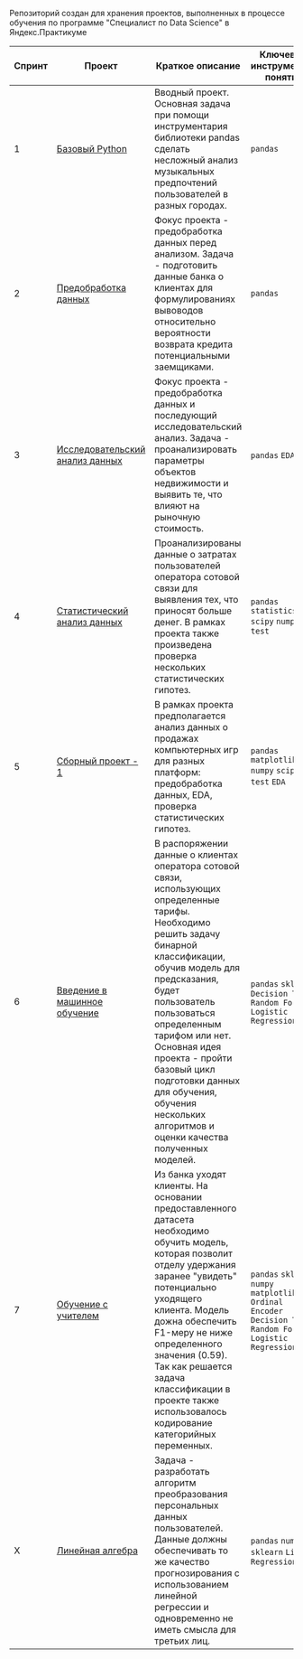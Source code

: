 Репозиторий создан для хранения проектов, выполненных в процессе обучения по программе "Специалист по Data Science" в Яндекс.Практикуме

| Спринт | Проект | Краткое описание | Ключевые инструменты/понятия |
| --- | --- | --- | --- |
| 1 | [Базовый Python](https://github.com/kruspe2009/yandex_praktikum_ds/blob/main/01%20-%20%D0%91%D0%B0%D0%B7%D0%BE%D0%B2%D1%8B%D0%B9%20Python/basic_python.ipynb) | Вводный проект. Основная задача при помощи инструментария библиотеки pandas сделать несложный анализ музыкальных предпочтений пользователей в разных городах. | `pandas` |
| 2 | [Предобработка данных](https://github.com/kruspe2009/yandex_praktikum_ds/blob/main/02%20-%20%D0%9F%D1%80%D0%B5%D0%B4%D0%BE%D0%B1%D1%80%D0%B0%D0%B1%D0%BE%D1%82%D0%BA%D0%B0%20%D0%B4%D0%B0%D0%BD%D0%BD%D1%8B%D1%85/data_preprocessing.ipynb) | Фокус проекта - предобработка данных перед анализом. Задача - подготовить данные банка о клиентах для формулированиях вывоводов относительно вероятности возврата кредита потенциальными заемщиками. | `pandas` |
| 3 | [Исследовательский анализ данных](https://github.com/kruspe2009/yandex_praktikum_ds/blob/main/03%20-%20%D0%98%D1%81%D1%81%D0%BB%D0%B5%D0%B4%D0%BE%D0%B2%D0%B0%D1%82%D0%B5%D0%BB%D1%8C%D1%81%D0%BA%D0%B8%D0%B9%20%D0%B0%D0%BD%D0%B0%D0%BB%D0%B8%D0%B7%20%D0%B4%D0%B0%D0%BD%D0%BD%D1%8B%D1%85/eda.ipynb) | Фокус проекта - предобработка данных и последующий исследовательский анализ. Задача - проанализировать параметры объектов недвижимости и выявить те, что влияют на рыночную стоимость. | `pandas` `EDA`|
| 4 | [Статистический анализ данных](https://github.com/kruspe2009/yandex_praktikum_ds/blob/main/04%20-%20%D0%A1%D1%82%D0%B0%D1%82%D0%B8%D1%81%D1%82%D0%B8%D1%87%D0%B5%D1%81%D0%BA%D0%B8%D0%B9%20%D0%B0%D0%BD%D0%B0%D0%BB%D0%B8%D0%B7%20%D0%B4%D0%B0%D0%BD%D0%BD%D1%8B%D1%85/statistical_analysis.ipynb) | Проанализированы данные о затратах пользователей оператора сотовой связи для выявления тех, что приносят больше денег. В рамках проекта также произведена проверка нескольких статистических гипотез. | `pandas` `statistics` `scipy` `numpy` `t-test` |
| 5 | [Сборный проект - 1](https://github.com/kruspe2009/yandex_praktikum_ds/blob/main/05%20-%20%D0%A1%D0%B1%D0%BE%D1%80%D0%BD%D1%8B%D0%B9%20%D0%BF%D1%80%D0%BE%D0%B5%D0%BA%D1%82%201/module_1_project.ipynb) | В рамках проекта предполагается анализ данных о продажах компьютерных игр для разных платформ: предобработка данных, EDA, проверка статистических гипотез. | `pandas`  `matplotlib` `numpy` `scipy` `t-test` `EDA`|
| 6 | [Введение в машинное обучение](https://github.com/kruspe2009/yandex_praktikum_ds/blob/main/06%20-%20%D0%92%D0%B2%D0%B5%D0%B4%D0%B5%D0%BD%D0%B8%D0%B5%20%D0%B2%20%D0%BC%D0%B0%D1%88%D0%B8%D0%BD%D0%BD%D0%BE%D0%B5%20%D0%BE%D0%B1%D1%83%D1%87%D0%B5%D0%BD%D0%B8%D0%B5/ml_intro.ipynb) | В распоряжении данные о клиентах оператора сотовой связи, использующих определенные тарифы. Необходимо решить задачу бинарной классификации, обучив модель для предсказания, будет пользователь пользоваться определенным тарифом или нет. Основная идея проекта - пройти базовый цикл подготовки данных для обучения, обучения нескольких алгоритмов и оценки качества полученных моделей. | `pandas`  `sklearn` `Decision Tree` `Random Forest` `Logistic Regression`|
| 7 | [Обучение с учителем](https://github.com/kruspe2009/yandex_praktikum_ds/blob/main/07%20-%20%D0%9E%D0%B1%D1%83%D1%87%D0%B5%D0%BD%D0%B8%D0%B5%20%D1%81%20%D1%83%D1%87%D0%B8%D1%82%D0%B5%D0%BB%D0%B5%D0%BC/supervised_learning.ipynb) | Из банка уходят клиенты. На основании предоставленного датасета необходимо обучить модель, которая позволит отделу удержания заранее "увидеть" потенциально уходящего клиента. Модель дожна обеспечить F1-меру не ниже определенного значения (0.59). Так как решается задача классификации в проекте также использовалось кодирование категорийных переменных. | `pandas`  `sklearn` `numpy` `matplotlib` `Ordinal Encoder` `Decision Tree` `Random Forest` `Logistic Regression`|
| Х | [Линейная алгебра](https://github.com/kruspe2009/yandex_praktikum_da/blob/main/01.%20%D0%92%D0%B2%D0%B5%D0%B4%D0%B5%D0%BD%D0%B8%D0%B5%20%D0%B2%20%D0%BF%D1%80%D0%BE%D1%84%D0%B5%D1%81%D1%81%D0%B8%D1%8E%20%22%D0%90%D0%BD%D0%B0%D0%BB%D0%B8%D1%82%D0%B8%D0%BA%20%D0%B4%D0%B0%D0%BD%D0%BD%D1%8B%D1%85%22/da_intro_project.ipynb) | Задача - разработать алгоритм преобразования персональных данных пользователей. Данные должны обеспечивать то же качество прогнозирования с использованием линейной регрессии и одновременно не иметь смысла для третьих лиц. | `pandas` `numpy` `sklearn` `Linear Regression`|